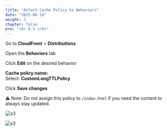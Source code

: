 ```yaml
---
title: "Attach Cache Policy to Behaviors"
date: "2025-06-14"
weight: 3
chapter: false
pre: "<b> 6.3 </b>"
---
```


Go to **CloudFront** > **Distributions**

Open the **Behaviors** tab

Click **Edit** on the desired behavior

**Cache policy name:**  
Select: **CustomLongTTLPolicy**

Click **Save changes**

⚠️ Note: Do not assign this policy to `/index.html` if you need the content to always stay updated.

![s3](/images/6.clean/8.png)

![s3](/images/6.clean/9.png)
